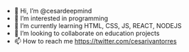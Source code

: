 - 👋 Hi, I’m @cesardeepmind
- 👀 I’m interested in programming
- 🌱 I’m currently learning HTML, CSS, JS, REACT, NODEJS
- 💞️ I’m looking to collaborate on education projects
- 📫 How to reach me https://twitter.com/cesarivantorres

<!---
cesardeepmind/cesardeepmind is a ✨ special ✨ repository because its `README.md` (this file) appears on your GitHub profile.
You can click the Preview link to take a look at your changes.
--->
